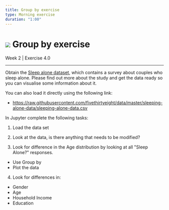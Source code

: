 ```yaml
---
title: Group by exercise
type: Morning exercise
duration: "1:00"
---
```



# ![](https://ga-dash.s3.amazonaws.com/production/assets/logo-9f88ae6c9c3871690e33280fcf557f33.png) Group by exercise
Week 2 | Exercise 4.0

---

Obtain the [Sleep alone dataset](./assets/dataset/sleeping-alone-data.csv), which contains a survey about couples who sleep alone.
Please find out more about the study and get the data ready so you can visualise some information about it.

You can also load it directly using the following link:
- https://raw.githubusercontent.com/fivethirtyeight/data/master/sleeping-alone-data/sleeping-alone-data.csv


In Jupyter complete the following tasks:

1. Load the data set

2. Look at the data, is there anything that needs to be modified?

3. Look for difference in the Age distribution by looking at all "Sleep Alone?" responses.
  - Use Group by
  - Plot the data

4. Look for differences in:
  - Gender
  - Age
  - Household Income
  - Education  

